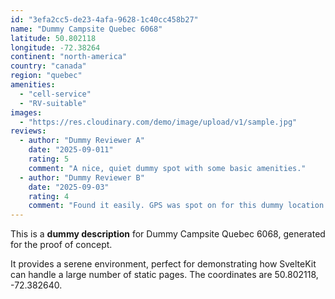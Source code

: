 ```yaml
---
id: "3efa2cc5-de23-4afa-9628-1c40cc458b27"
name: "Dummy Campsite Quebec 6068"
latitude: 50.802118
longitude: -72.38264
continent: "north-america"
country: "canada"
region: "quebec"
amenities:
  - "cell-service"
  - "RV-suitable"
images:
  - "https://res.cloudinary.com/demo/image/upload/v1/sample.jpg"
reviews:
  - author: "Dummy Reviewer A"
    date: "2025-09-011"
    rating: 5
    comment: "A nice, quiet dummy spot with some basic amenities."
  - author: "Dummy Reviewer B"
    date: "2025-09-03"
    rating: 4
    comment: "Found it easily. GPS was spot on for this dummy location."
---
```


This is a **dummy description** for Dummy Campsite Quebec 6068, generated for the proof of concept.

It provides a serene environment, perfect for demonstrating how SvelteKit can handle a large number of static pages. The coordinates are 50.802118, -72.382640.
